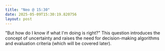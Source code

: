 ```yaml
---
title: "Neo @ 15:30"
date: 2025-05-09T15:30:19.820756
layout: post
---
```


"But how do I know if what I'm doing is right?" This question introduces the concept of uncertainty and raises the need for decision-making algorithms and evaluation criteria (which will be covered later).